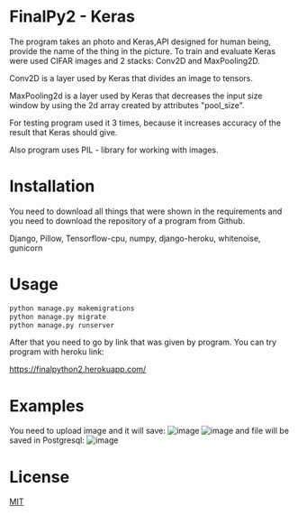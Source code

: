 # FinalPy2 - Keras
The program takes an photo and Keras,API designed for human being, provide the name of the thing in the picture.
To train and evaluate Keras were used CIFAR images and 2 stacks: Conv2D and MaxPooling2D.

Conv2D is a layer used by Keras that divides an image to tensors.

MaxPooling2d is a layer used by Keras that decreases the input size window by using the 2d array created by attributes "pool_size".

For testing program used it 3 times, because it increases accuracy of the result that Keras should give.

Also program uses PIL - library for working with images.
# Installation
You need to download all things that were shown in the requirements
and you need to download the repository of a program from Github.

Django, Pillow, Tensorflow-cpu, numpy, django-heroku, whitenoise, gunicorn
# Usage
``` bash
python manage.py makemigrations
python manage.py migrate   
python manage.py runserver
```
After that you need to go by link that was given by program.
You can try program with heroku link:

https://finalpython2.herokuapp.com/

# Examples
You need to upload image and it will save:
![image](https://user-images.githubusercontent.com/77801087/156753306-c6a7d325-1e93-4827-a5ea-bfc7ef6bac14.png)
![image](https://user-images.githubusercontent.com/77801087/156753002-16dfb53d-098a-4379-9360-93284925cb34.png)
and file will be saved in Postgresql:
![image](https://user-images.githubusercontent.com/77801087/156753136-4f1ff675-0769-4467-b381-fd33ea312447.png)


# License
[MIT](https://choosealicense.com/licenses/mit/)
